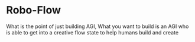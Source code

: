 # Robo-Flow
What is the point of just building AGI, What you want to build is an AGI who is able to get into a creative flow state to help humans build and create

